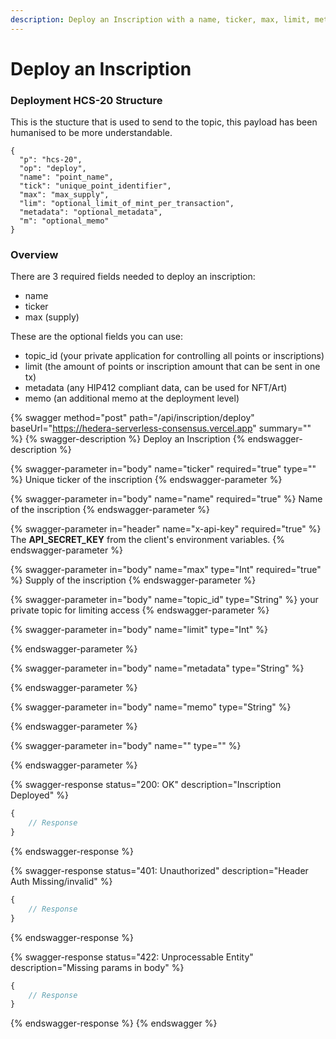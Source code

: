 ```yaml
---
description: Deploy an Inscription with a name, ticker, max, limit, metadata, and memo.
---
```


# Deploy an Inscription

### Deployment HCS-20 Structure

This is the stucture that is used to send to the topic, this payload has been humanised to be more understandable.

```
{
  "p": "hcs-20",
  "op": "deploy",
  "name": "point_name",
  "tick": "unique_point_identifier",
  "max": "max_supply",
  "lim": "optional_limit_of_mint_per_transaction",
  "metadata": "optional_metadata",
  "m": "optional_memo"
}
```

### Overview

There are 3 required fields needed to deploy an inscription:

* name
* ticker
* max (supply)

These are the optional fields you can use:

* topic\_id (your private application for controlling all points or inscriptions)
* limit (the amount of points or inscription amount that can be sent in one tx)
* metadata (any HIP412 compliant data, can be used for NFT/Art)
* memo (an additional memo at the deployment level)

{% swagger method="post" path="/api/inscription/deploy" baseUrl="https://hedera-serverless-consensus.vercel.app" summary="" %}
{% swagger-description %}
Deploy an Inscription
{% endswagger-description %}

{% swagger-parameter in="body" name="ticker" required="true" type="" %}
Unique ticker of the inscription
{% endswagger-parameter %}

{% swagger-parameter in="body" name="name" required="true" %}
Name of the inscription
{% endswagger-parameter %}

{% swagger-parameter in="header" name="x-api-key" required="true" %}
The **API\_SECRET\_KEY** from the client's environment variables.
{% endswagger-parameter %}

{% swagger-parameter in="body" name="max" type="Int" required="true" %}
Supply of the inscription
{% endswagger-parameter %}

{% swagger-parameter in="body" name="topic_id" type="String" %}
your private topic for limiting access&#x20;
{% endswagger-parameter %}

{% swagger-parameter in="body" name="limit" type="Int" %}

{% endswagger-parameter %}

{% swagger-parameter in="body" name="metadata" type="String" %}

{% endswagger-parameter %}

{% swagger-parameter in="body" name="memo" type="String" %}

{% endswagger-parameter %}

{% swagger-parameter in="body" name="" type="" %}

{% endswagger-parameter %}

{% swagger-response status="200: OK" description="Inscription Deployed" %}
```javascript
{
    // Response
}
```
{% endswagger-response %}

{% swagger-response status="401: Unauthorized" description="Header Auth Missing/invalid" %}
```javascript
{
    // Response
}
```
{% endswagger-response %}

{% swagger-response status="422: Unprocessable Entity" description="Missing params in body" %}
```javascript
{
    // Response
}
```
{% endswagger-response %}
{% endswagger %}

